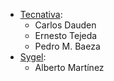 - [Tecnativa](https://www.tecnativa.com):
  - Carlos Dauden
  - Ernesto Tejeda
  - Pedro M. Baeza
- [Sygel](https://www.sygel.es):
  - Alberto Martínez
